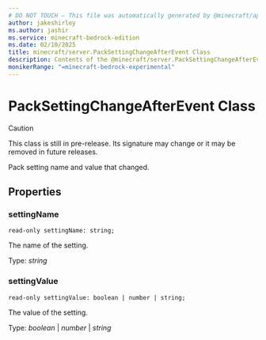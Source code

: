 ```yaml
---
# DO NOT TOUCH — This file was automatically generated by @minecraft/api-docs-generator, to report problems file an issue at https://github.com/Mojang/minecraft-scripting-libraries
author: jakeshirley
ms.author: jashir
ms.service: minecraft-bedrock-edition
ms.date: 02/10/2025
title: minecraft/server.PackSettingChangeAfterEvent Class
description: Contents of the @minecraft/server.PackSettingChangeAfterEvent class.
monikerRange: "=minecraft-bedrock-experimental"
---
```

# PackSettingChangeAfterEvent Class

> [!CAUTION]
> This class is still in pre-release.  Its signature may change or it may be removed in future releases.

Pack setting name and value that changed.

## Properties

### **settingName**
`read-only settingName: string;`

The name of the setting.

Type: *string*

### **settingValue**
`read-only settingValue: boolean | number | string;`

The value of the setting.

Type: *boolean* | *number* | *string*

